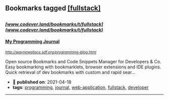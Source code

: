 ## Bookmarks tagged [[fullstack]](https://www.codever.land/search?q=[fullstack])

_<sup><sup>[www.codever.land/bookmarks/t/fullstack](www.codever.land/bookmarks/t/fullstack)</sup></sup>_
---
#### [My Programming Journal](http://waynewallace.sdf.org/programming-blog.html)
_<sup>http://waynewallace.sdf.org/programming-blog.html</sup>_

Open source Bookmarks and Code Snippets Manager for Developers & Co. Easy bookmarking with bookmarklets, browser extensions and IDE plugins. Quick retrieval of dev bookmarks with custom and rapid sear...
* :calendar: **published on**: 2021-04-18
* **tags**: [programming](../tagged/programming.md), [journal](../tagged/journal.md), [web-application](../tagged/web-application.md), [fullstack](../tagged/fullstack.md), [developer](../tagged/developer.md)
---
